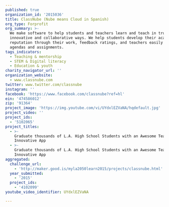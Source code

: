 ```yaml
---
published: true
organization_id: '2015036'
title: ClassNube (Nube means Cloud in Spanish)
org_type: Forprofit
org_summary: >-
  We make software to help students and teachers learn and teach in truly
  innovative and collaborative ways. We help students develop their academic
  reputation through their work, feedback ratings, and teachers easily share
  agendas and assignments.
tags_indicators:
  - Teaching & mentorship
  - STEM & Digital literacy
  - Education & youth
charity_navigator_url: ''
organization_website:
  - www.classnube.com
twitter: www.twitter.com/classnube
instagram: ''
facebook: 'https://www.facebook.com/classnube?ref=hl'
ein: '474586012'
zip: '91364'
project_image: 'https://img.youtube.com/vi/UYdxlEZVaNA/hqdefault.jpg'
project_video: ''
project_ids:
  - '5102065'
project_titles:
  - >-
    Graduate thousands of L.A. High School Students with an Awesome Teacher & an
    Innovative App 
  - >-
    Graduate thousands of L.A. High School Students with an Awesome Teacher & an
    Innovative App
aggregated:
  challenge_url:
    - 'http://maker.good.is/myla2050learn2015/projects/classnube.html'
  year_submitted:
    - '2015'
  project_ids:
    - '4102099'
youtube_video_identifier: UYdxlEZVaNA

---
```


